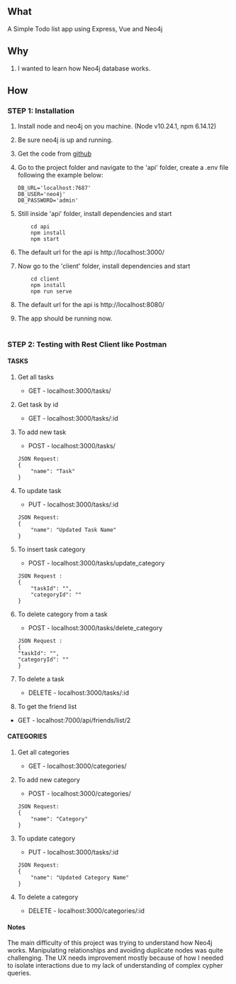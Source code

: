 ## What
A Simple Todo list app using Express, Vue and Neo4j

## Why
1. I wanted to learn how Neo4j database works.


## How
### STEP 1: Installation

1. Install node and neo4j on you machine. (Node v10.24.1, npm 6.14.12)
2. Be sure neo4j is up and running.
3. Get the code from [github](https://github.com/thiagokunst/crud-express-neo4j)
4. Go to the project folder and navigate to the 'api' folder, create a .env file following the example below:
    ```
    DB_URL='localhost:7687'
    DB_USER='neo4j'
    DB_PASSWORD='admin'

    ```
4. Still inside 'api' folder, install dependencies and start

    ```
        cd api
        npm install
        npm start
    ```

4. The default url for the api is http://localhost:3000/
5. Now go to the 'client' folder, install dependencies and start
    ```
        cd client
        npm install
        npm run serve
    ```
6. The default url for the api is http://localhost:8080/
7. The app should be running now.


    #

### STEP 2: Testing with Rest Client like Postman

#### TASKS

1. Get all tasks

    - GET - localhost:3000/tasks/

2. Get task by id

    - GET - localhost:3000/tasks/:id

3. To add new task
    - POST - localhost:3000/tasks/
    ```
    JSON Request:
    {
        "name": "Task"
    }
    ```
4. To update task

    - PUT - localhost:3000/tasks/:id

    ```
    JSON Request:
    {
        "name": "Updated Task Name"
    }
    ```

5. To insert task category
    - POST - localhost:3000/tasks/update_category
    ```
    JSON Request :
    {
        "taskId": "",
        "categoryId": ""
    }
    ```
6. To delete category from a task
    - POST - localhost:3000/tasks/delete_category
    ```
    JSON Request :
    {
    "taskId": "",
    "categoryId": ""
    }
    ```
7. To delete a task

    - DELETE - localhost:3000/tasks/:id

8. To get the friend list

-   GET - localhost:7000/api/friends/list/2

#### CATEGORIES

1. Get all categories

    - GET - localhost:3000/categories/

2. To add new category
    - POST - localhost:3000/categories/
    ```
    JSON Request:
    {
        "name": "Category"
    }
    ```
3. To update category

    - PUT - localhost:3000/tasks/:id

    ```
    JSON Request:
    {
        "name": "Updated Category Name"
    }
    ```

4. To delete a category
    - DELETE - localhost:3000/categories/:id


#### Notes

The main difficulty of this project was trying to understand how Neo4j works. Manipulating relationships and avoiding duplicate nodes was quite challenging.
The UX needs improvement mostly because of how I needed to isolate interactions due to my lack of understanding of complex cypher queries.